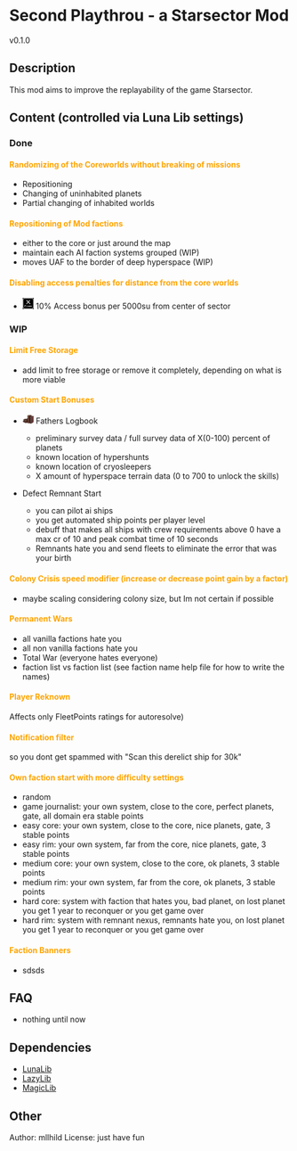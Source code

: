 # Second Playthrou - a Starsector Mod

v0.1.0

## Description

This mod aims to improve the replayability of the game Starsector.

## Content (controlled via Luna Lib settings)

### Done

   #### <span style="color:Orange;"> Randomizing of the Coreworlds without breaking of missions </span>
   - Repositioning
   - Changing of uninhabited planets
   - Partial changing of inhabited worlds 

 
   #### <span style="color:Orange;">Repositioning of Mod factions</span>
   - either to the core or just around the map
   - maintain each AI faction systems grouped (WIP)
   - moves UAF to the border of deep hyperspace (WIP) 
 
 
   #### <span style="color:Orange;">Disabling access penalties for distance from the core worlds  </span>
   - <img src="graphics/icons/markets/xcw_placeholder.png" alt="A_Name" title="This text is shown on hover" width="20" /> 10% Access bonus per 5000su from center of sector 
    

### WIP

   #### <span style="color:Orange;">Limit Free Storage</span>
   - add limit to free storage or remove it completely, depending on what is more viable

   #### <span style="color:Orange;">Custom Start Bonuses</span>
   - <img src="graphics/icons/cargo/xwc_fathers_logbook.png" alt="A_Name" title="This text is shown on hover" width="20" /> Fathers Logbook
     
      - preliminary survey data / full survey data of X(0-100) percent of planets
      - known location of hypershunts
      - known location of cryosleepers
      - X amount of hyperspace terrain data (0 to 700 to unlock the skills)

   - Defect Remnant Start
      - you can pilot ai ships
      - you get automated ship points per player level
      - debuff that makes all ships with crew requirements above 0 have a max cr of 10 and peak combat time of 10 seconds
      - Remnants hate you and send fleets to eliminate the error that was your birth


   #### <span style="color:Orange;">Colony Crisis speed modifier (increase or decrease point gain by a factor)</span>
   - maybe scaling considering colony size, but Im not certain if possible


   #### <span style="color:Orange;">Permanent Wars</span>
   - all vanilla factions hate you
   - all non vanilla factions hate you
   - Total War (everyone hates everyone)
   - faction list vs faction list (see faction name help file for how to write the names)


   #### <span style="color:Orange;">Player Reknown </span>
   Affects only FleetPoints ratings for autoresolve)


   #### <span style="color:Orange;">Notification filter</span>
   so you dont get spammed with "Scan this derelict ship for 30k"


   #### <span style="color:Orange;">Own faction start with more difficulty settings</span>
   - random
   - game journalist: your own system, close to the core, perfect planets, gate, all domain era stable points
   - easy core: your own system, close to the core, nice planets, gate, 3 stable points
   - easy rim: your own system, far from the core, nice planets, gate, 3 stable points
   - medium core: your own system, close to the core, ok planets, 3 stable points
   - medium rim: your own system, far from the core, ok planets, 3 stable points
   - hard core: system with faction that hates you, bad planet, on lost planet you get 1 year to reconquer or you get game over
   - hard rim: system with remnant nexus, remnants hate you, on lost planet you get 1 year to reconquer or you get game over


   #### <span style="color:Orange;">Faction Banners</span>
   - sdsds



## FAQ

- nothing until now

## Dependencies
- [LunaLib]
- [LazyLib] 
- [MagicLib]

## Other

Author: mllhild
License: just have fun

[LunaLib]: https://github.com/Lukas22041/LunaLib/
[LazyLib]: https://github.com/LazyWizard/lazylib/
[MagicLib]: https://github.com/MagicLibStarsector/MagicLib/

